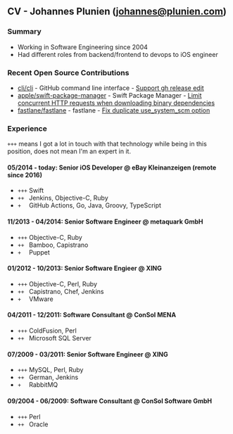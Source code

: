 ## CV - Johannes Plunien (johannes@plunien.com)

### Summary

- Working in Software Engineering since 2004
- Had different roles from backend/frontend to devops to iOS engineer

### Recent Open Source Contributions

* [cli/cli](https://github.com/cli/cli) - GitHub command line interface - [Support gh release edit](https://github.com/cli/cli/pull/5422)
* [apple/swift-package-manager](github.com/apple/swift-package-manager) - Swift Package Manager - [Limit concurrent HTTP requests when downloading binary dependencies](https://github.com/apple/swift-package-manager/pull/4017)
* [fastlane/fastlane](github.com/fastlane/fastlane) - fastlane - [Fix duplicate use_system_scm option](https://github.com/fastlane/fastlane/pull/17957)

### Experience

`+++` means I got a lot in touch with that technology while being in this position, does not mean I'm an expert in it.

#### 05/2014 - today: Senior iOS Developer @ eBay Kleinanzeigen (remote since 2016)
* `+++` Swift
* `++ ` Jenkins, Objective-C, Ruby
* `+  ` GitHub Actions, Go, Java, Groovy, TypeScript

#### 11/2013 - 04/2014: Senior Software Engineer @ metaquark GmbH
* `+++` Objective-C, Ruby
* `++ ` Bamboo, Capistrano
* `+  ` Puppet

#### 01/2012 - 10/2013: Senior Software Engieer @ XING
* `+++` Objective-C, Perl, Ruby
* `++ ` Capistrano, Chef, Jenkins
* `+  ` VMware

#### 04/2011 - 12/2011: Software Consultant @ ConSol MENA
* `+++` ColdFusion, Perl
* `++ ` Microsoft SQL Server

#### 07/2009 - 03/2011: Senior Software Engineer @ XING
* `+++` MySQL, Perl, Ruby
* `++ ` German, Jenkins
* `+  ` RabbitMQ

#### 09/2004 - 06/2009: Software Consultant @ ConSol Software GmbH
* `+++` Perl
* `++ ` Oracle
